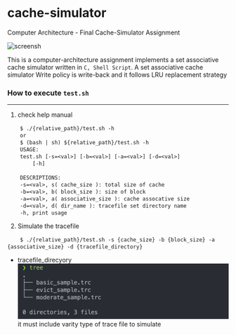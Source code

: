 # cache-simulator

Computer Architecture - Final Cache-Simulator Assignment

![screensh](https://camo.githubusercontent.com/08b40541bb7affad34943fab21e7c1e32fa88c99930c775b7db2dbb9e92d0047/68747470733a2f2f696d672e736869656c64732e696f2f62616467652f4c6963656e63652d4d49542d626c75652e737667)

This is a computer-architecture assignment implements a set associative cache simulator written in <code>C, Shell Script</code>. A set associative cache simulator Write policy is write-back and it follows LRU replacement strategy

### How to execute <code>test.sh</code>

---

1. check help manual

```
    $ ./{relative_path}/test.sh -h
    or
    $ (bash | sh) ${relative_path}/test.sh -h
    USAGE:
    test.sh [-s=<val>] [-b=<val>] [-a=<val>] [-d=<val>]
        [-h]

    DESCRIPTIONS:
    -s=<val>, s( cache_size ): total size of cache
    -b=<val>, b( block_size ): size of block
    -a=<val>, a( associative_size ): cache assocative size
    -d=<val>, d( dir_name ): tracefile set directory name
    -h, print usage
```

2. Simulate the tracefile

```
    $ ./{relative_path}/test.sh -s {cache_size} -b {block_size} -a {associative_size} -d {tracefile_directory}
```

- tracefile_direcyory
  ![screensh](./img/tracefile_dir.png)
  it must include varity type of trace file to simulate
